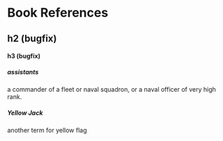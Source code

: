 # Book References
## h2 (bugfix)
#### h3 (bugfix)

##### assistants
a commander of a fleet or naval squadron, or a naval officer of very high rank.

##### Yellow Jack
another term for yellow flag